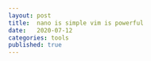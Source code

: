 ```yaml
---
layout: post
title:  nano is simple vim is powerful 
date:   2020-07-12
categories: tools
published: true
---
```



